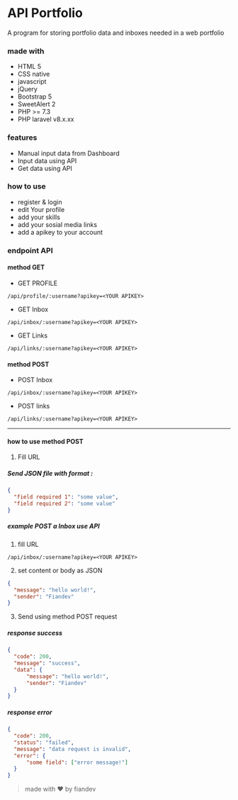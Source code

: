 # API Portfolio
A program for storing portfolio data and inboxes needed in a web portfolio

### made with
- HTML 5
- CSS native
- javascript
- jQuery
- Bootstrap 5
- SweetAlert 2
- PHP >= 7.3
- PHP laravel v8.x.xx

### features
- Manual input data from Dashboard
- Input data using API
- Get data using API

### how to use
- register & login
- edit Your profile
- add your skills
- add your sosial media links
- add a apikey to your account

### endpoint API

#### method GET

- GET PROFILE
```shell
/api/profile/:username?apikey=<YOUR APIKEY>
```

- GET Inbox
```shell
/api/inbox/:username?apikey=<YOUR APIKEY>
```

- GET Links
```shell
/api/links/:username?apikey=<YOUR APIKEY>
```

#### method POST

- POST Inbox
```shell
/api/inbox/:username?apikey=<YOUR APIKEY>
```

- POST links
```shell
/api/links/:username?apikey=<YOUR APIKEY>
```

<hr>

#### how to use method POST

1. Fill URL

##### Send JSON file with format :
```json
{
  "field required 1": "some value",
  "field required 2": "some value"
}
```

##### example POST a Inbox use API

1. fill URL
```shell
/api/inbox/:username?apikey=<YOUR APIKEY>
```
2. set content or body as JSON
```json
{
  "message": "hello world!",
  "sender": "Fiandev"
}
```
3. Send using method POST request

##### response success

```json
{
  "code": 200,
  "message": "success",
  "data": {
      "message": "hello world!",
      "sender": "Fiandev"
  }
}
```

##### response error
```json
{
  "code": 200,
  "status": "failed",
  "message": "data request is invalid",
  "error": {
      "some field": ["error message!"]
  }
}
```

> made with ❤️ by fiandev
